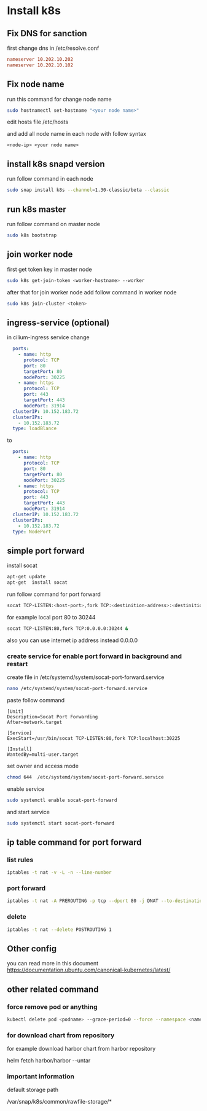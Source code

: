# Install k8s 

## Fix DNS for sanction

first change dns in /etc/resolve.conf 

```conf
nameserver 10.202.10.202
nameserver 10.202.10.102
```

## Fix node name 

run this command for change node name

```bash
sudo hostnamectl set-hostname "<your node name>"
```

edit hosts  file /etc/hosts

and add all node name in each node with follow syntax

```hosts
<node-ip> <your node name> 
```


## install k8s snapd version

run follow command in each node

```bash
sudo snap install k8s --channel=1.30-classic/beta --classic
```
## run k8s master 
run follow command on master node 

```bash 
sudo k8s bootstrap
```

## join worker node

first get token key in master node 

```bash
sudo k8s get-join-token <worker-hostname> --worker
```

after that for join worker node add follow command in worker node

```bash
sudo k8s join-cluster <token>
```

## ingress-service (optional)

in cilium-ingress service change 

```yml
  ports:
    - name: http
      protocol: TCP
      port: 80
      targetPort: 80
      nodePort: 30225
    - name: https
      protocol: TCP
      port: 443
      targetPort: 443
      nodePort: 31914
  clusterIP: 10.152.183.72
  clusterIPs:
    - 10.152.183.72
  type: loadBlance
```

to 

```yml
  ports:
    - name: http
      protocol: TCP
      port: 80
      targetPort: 80
      nodePort: 30225
    - name: https
      protocol: TCP
      port: 443
      targetPort: 443
      nodePort: 31914
  clusterIP: 10.152.183.72
  clusterIPs:
    - 10.152.183.72
  type: NodePort
```

## simple port forward 

install socat

```bash 
apt-get update 
apt-get  install socat 
```
run follow command for port forward


```bash
socat TCP-LISTEN:<host-port>,fork TCP:<destinition-address>:<destinition-port> & 
```

for example local port 80 to 30244

```bash
socat TCP-LISTEN:80,fork TCP:0.0.0.0:30244 & 
```

also you can use internet ip address instead 0.0.0.0

### create service for enable port forward in background and restart 

create file in  /etc/systemd/system/socat-port-forward.service

```bash 
nano /etc/systemd/system/socat-port-forward.service

```

paste follow command 

```service
[Unit]
Description=Socat Port Forwarding
After=network.target

[Service]
ExecStart=/usr/bin/socat TCP-LISTEN:80,fork TCP:localhost:30225

[Install]
WantedBy=multi-user.target
```

set owner and access mode 

```bash
chmod 644  /etc/systemd/system/socat-port-forward.service
```

enable service 

```bash
sudo systemctl enable socat-port-forward
```

and start service 

```bash
sudo systemctl start socat-port-forward
```

## ip table command for port forward 

### list rules

```bash
iptables -t nat -v -L -n --line-number
```

### port forward

```bash
iptables -t nat -A PREROUTING -p tcp --dport 80 -j DNAT --to-destination 127.0.0.1:30225
```


### delete 

```bash
iptables -t nat --delete POSTROUTING 1
```

## Other config 

you can read more in this document 
https://documentation.ubuntu.com/canonical-kubernetes/latest/


## other related command

### force remove pod or anything 

```bash 
kubectl delete pod <podname> --grace-period=0 --force --namespace <namespace> 
```

### for download chart from repository 
for example download harbor chart from harbor repository 

helm fetch harbor/harbor --untar


### important information 

default storage path 

/var/snap/k8s/common/rawfile-storage/*